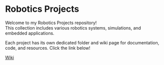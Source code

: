 # Robotics Projects

Welcome to my Robotics Projects repository!  
This collection includes various robotics systems, simulations, and embedded applications.

Each project has its own dedicated folder and wiki page for documentation, code, and resources.
Click the link below!

[Wiki]([wiki/BalanceBot](https://github.com/max-proj17/Robotics-Projects/wiki))
